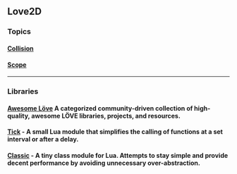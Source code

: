 ## Love2D

### Topics

#### [Collision](./collision.md)

#### [Scope](./scope.md)

---

### Libraries

#### [Awesome Löve](https://github.com/love2d-community/awesome-love2d) A categorized community-driven collection of high-quality, awesome LÖVE libraries, projects, and resources.

#### [Tick](https://github.com/rxi/tick) - A small Lua module that simplifies the calling of functions at a set interval or after a delay.

#### [Classic](https://github.com/rxi/classic) - A tiny class module for Lua. Attempts to stay simple and provide decent performance by avoiding unnecessary over-abstraction.
